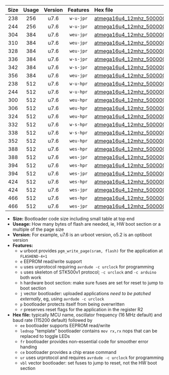 |Size|Usage|Version|Features|Hex file|
|:-:|:-:|:-:|:-:|:--|
|238|256|u7.6|`w-u-jpr`|[atmega16u4_12mhz_500000bps_ur_vbl.hex](https://raw.githubusercontent.com/stefanrueger/urboot/main/atmega16u4_12mhz_500000bps_ur_vbl.hex)|
|244|256|u7.6|`w-u-jpr`|[atmega16u4_12mhz_500000bps_lednop_ur_vbl.hex](https://raw.githubusercontent.com/stefanrueger/urboot/main/atmega16u4_12mhz_500000bps_lednop_ur_vbl.hex)|
|304|384|u7.6|`weu-jpr`|[atmega16u4_12mhz_500000bps_ee_ur_vbl.hex](https://raw.githubusercontent.com/stefanrueger/urboot/main/atmega16u4_12mhz_500000bps_ee_ur_vbl.hex)|
|310|384|u7.6|`weu-jpr`|[atmega16u4_12mhz_500000bps_ee_lednop_ur_vbl.hex](https://raw.githubusercontent.com/stefanrueger/urboot/main/atmega16u4_12mhz_500000bps_ee_lednop_ur_vbl.hex)|
|328|384|u7.6|`weu-jpr`|[atmega16u4_12mhz_500000bps_ee_lednop_fr_ur_vbl.hex](https://raw.githubusercontent.com/stefanrueger/urboot/main/atmega16u4_12mhz_500000bps_ee_lednop_fr_ur_vbl.hex)|
|336|384|u7.6|`w-s-jpr`|[atmega16u4_12mhz_500000bps_vbl.hex](https://raw.githubusercontent.com/stefanrueger/urboot/main/atmega16u4_12mhz_500000bps_vbl.hex)|
|342|384|u7.6|`w-s-jpr`|[atmega16u4_12mhz_500000bps_lednop_vbl.hex](https://raw.githubusercontent.com/stefanrueger/urboot/main/atmega16u4_12mhz_500000bps_lednop_vbl.hex)|
|356|384|u7.6|`weu-jpr`|[atmega16u4_12mhz_500000bps_ee_lednop_fr_ce_ur_vbl.hex](https://raw.githubusercontent.com/stefanrueger/urboot/main/atmega16u4_12mhz_500000bps_ee_lednop_fr_ce_ur_vbl.hex)|
|238|512|u7.6|`w-u-hpr`|[atmega16u4_12mhz_500000bps_ur.hex](https://raw.githubusercontent.com/stefanrueger/urboot/main/atmega16u4_12mhz_500000bps_ur.hex)|
|244|512|u7.6|`w-u-hpr`|[atmega16u4_12mhz_500000bps_lednop_ur.hex](https://raw.githubusercontent.com/stefanrueger/urboot/main/atmega16u4_12mhz_500000bps_lednop_ur.hex)|
|300|512|u7.6|`weu-hpr`|[atmega16u4_12mhz_500000bps_ee_ur.hex](https://raw.githubusercontent.com/stefanrueger/urboot/main/atmega16u4_12mhz_500000bps_ee_ur.hex)|
|306|512|u7.6|`weu-hpr`|[atmega16u4_12mhz_500000bps_ee_lednop_ur.hex](https://raw.githubusercontent.com/stefanrueger/urboot/main/atmega16u4_12mhz_500000bps_ee_lednop_ur.hex)|
|324|512|u7.6|`weu-hpr`|[atmega16u4_12mhz_500000bps_ee_lednop_fr_ur.hex](https://raw.githubusercontent.com/stefanrueger/urboot/main/atmega16u4_12mhz_500000bps_ee_lednop_fr_ur.hex)|
|332|512|u7.6|`w-s-hpr`|[atmega16u4_12mhz_500000bps.hex](https://raw.githubusercontent.com/stefanrueger/urboot/main/atmega16u4_12mhz_500000bps.hex)|
|338|512|u7.6|`w-s-hpr`|[atmega16u4_12mhz_500000bps_lednop.hex](https://raw.githubusercontent.com/stefanrueger/urboot/main/atmega16u4_12mhz_500000bps_lednop.hex)|
|352|512|u7.6|`weu-hpr`|[atmega16u4_12mhz_500000bps_ee_lednop_fr_ce_ur.hex](https://raw.githubusercontent.com/stefanrueger/urboot/main/atmega16u4_12mhz_500000bps_ee_lednop_fr_ce_ur.hex)|
|388|512|u7.6|`wes-hpr`|[atmega16u4_12mhz_500000bps_ee.hex](https://raw.githubusercontent.com/stefanrueger/urboot/main/atmega16u4_12mhz_500000bps_ee.hex)|
|388|512|u7.6|`wes-jpr`|[atmega16u4_12mhz_500000bps_ee_vbl.hex](https://raw.githubusercontent.com/stefanrueger/urboot/main/atmega16u4_12mhz_500000bps_ee_vbl.hex)|
|394|512|u7.6|`wes-hpr`|[atmega16u4_12mhz_500000bps_ee_lednop.hex](https://raw.githubusercontent.com/stefanrueger/urboot/main/atmega16u4_12mhz_500000bps_ee_lednop.hex)|
|394|512|u7.6|`wes-jpr`|[atmega16u4_12mhz_500000bps_ee_lednop_vbl.hex](https://raw.githubusercontent.com/stefanrueger/urboot/main/atmega16u4_12mhz_500000bps_ee_lednop_vbl.hex)|
|424|512|u7.6|`wes-hpr`|[atmega16u4_12mhz_500000bps_ee_lednop_fr.hex](https://raw.githubusercontent.com/stefanrueger/urboot/main/atmega16u4_12mhz_500000bps_ee_lednop_fr.hex)|
|424|512|u7.6|`wes-jpr`|[atmega16u4_12mhz_500000bps_ee_lednop_fr_vbl.hex](https://raw.githubusercontent.com/stefanrueger/urboot/main/atmega16u4_12mhz_500000bps_ee_lednop_fr_vbl.hex)|
|466|512|u7.6|`wes-hpr`|[atmega16u4_12mhz_500000bps_ee_lednop_fr_ce.hex](https://raw.githubusercontent.com/stefanrueger/urboot/main/atmega16u4_12mhz_500000bps_ee_lednop_fr_ce.hex)|
|466|512|u7.6|`wes-jpr`|[atmega16u4_12mhz_500000bps_ee_lednop_fr_ce_vbl.hex](https://raw.githubusercontent.com/stefanrueger/urboot/main/atmega16u4_12mhz_500000bps_ee_lednop_fr_ce_vbl.hex)|

- **Size:** Bootloader code size including small table at top end
- **Useage:** How many bytes of flash are needed, ie, HW boot section or a multiple of the page size
- **Version:** For example, u7.6 is an urboot version, o5.2 is an optiboot version
- **Features:**
  + `w` urboot provides `pgm_write_page(sram, flash)` for the application at `FLASHEND-4+1`
  + `e` EEPROM read/write support
  + `u` uses urprotocol requiring `avrdude -c urclock` for programming
  + `s` uses skeleton of STK500v1 protocol; `-c urclock` and `-c arduino` both work
  + `h` hardware boot section: make sure fuses are set for reset to jump to boot section
  + `j` vector bootloader: uploaded applications *need to be patched externally*, eg, using `avrdude -c urclock`
  + `p` bootloader protects itself from being overwritten
  + `r` preserves reset flags for the application in the register R2
- **Hex file:** typically MCU name, oscillator frequency (16 MHz default) and baud rate (115200 default) followed by
  + `ee` bootloader supports EEPROM read/write
  + `lednop` "template" bootloader contains `mov rx,rx` nops that can be replaced to toggle LEDs
  + `fr` bootloader provides non-essential code for smoother error handing
  + `ce` bootloader provides a chip erase command
  + `ur` uses urprotocol and requires `avrdude -c urclock` for programming
  + `vbl` vector bootloader: set fuses to jump to reset, not the HW boot section
